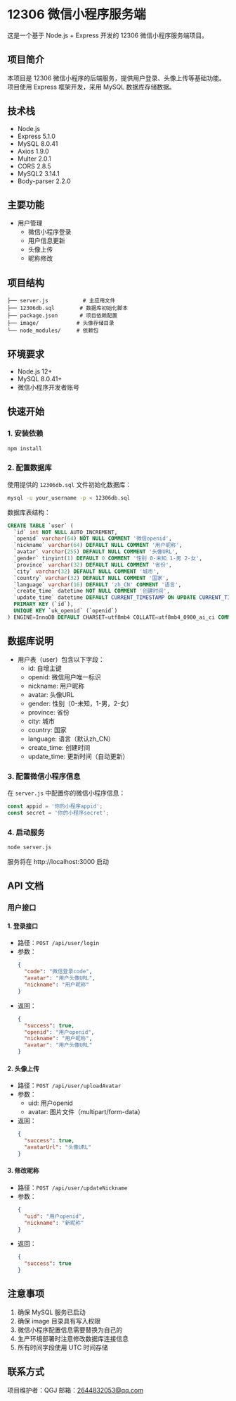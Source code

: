 # 12306 微信小程序服务端

这是一个基于 Node.js + Express 开发的 12306 微信小程序服务端项目。

## 项目简介

本项目是 12306 微信小程序的后端服务，提供用户登录、头像上传等基础功能。项目使用 Express 框架开发，采用 MySQL 数据库存储数据。

## 技术栈

- Node.js
- Express 5.1.0
- MySQL 8.0.41
- Axios 1.9.0
- Multer 2.0.1
- CORS 2.8.5
- MySQL2 3.14.1
- Body-parser 2.2.0

## 主要功能

- 用户管理
  - 微信小程序登录
  - 用户信息更新
  - 头像上传
  - 昵称修改

## 项目结构

```
├── server.js           # 主应用文件
├── 12306db.sql        # 数据库初始化脚本
├── package.json       # 项目依赖配置
├── image/            # 头像存储目录
└── node_modules/     # 依赖包
```

## 环境要求

- Node.js 12+
- MySQL 8.0.41+
- 微信小程序开发者账号

## 快速开始

### 1. 安装依赖

```bash
npm install
```

### 2. 配置数据库

使用提供的 `12306db.sql` 文件初始化数据库：

```bash
mysql -u your_username -p < 12306db.sql
```

数据库表结构：
```sql
CREATE TABLE `user` (
  `id` int NOT NULL AUTO_INCREMENT,
  `openid` varchar(64) NOT NULL COMMENT '微信openid',
  `nickname` varchar(64) DEFAULT NULL COMMENT '用户昵称',
  `avatar` varchar(255) DEFAULT NULL COMMENT '头像URL',
  `gender` tinyint(1) DEFAULT 0 COMMENT '性别 0-未知 1-男 2-女',
  `province` varchar(32) DEFAULT NULL COMMENT '省份',
  `city` varchar(32) DEFAULT NULL COMMENT '城市',
  `country` varchar(32) DEFAULT NULL COMMENT '国家',
  `language` varchar(16) DEFAULT 'zh_CN' COMMENT '语言',
  `create_time` datetime NOT NULL COMMENT '创建时间',
  `update_time` datetime DEFAULT CURRENT_TIMESTAMP ON UPDATE CURRENT_TIMESTAMP COMMENT '更新时间',
  PRIMARY KEY (`id`),
  UNIQUE KEY `uk_openid` (`openid`)
) ENGINE=InnoDB DEFAULT CHARSET=utf8mb4 COLLATE=utf8mb4_0900_ai_ci COMMENT='用户表';
```

## 数据库说明

- 用户表（user）包含以下字段：
  - id: 自增主键
  - openid: 微信用户唯一标识
  - nickname: 用户昵称
  - avatar: 头像URL
  - gender: 性别（0-未知，1-男，2-女）
  - province: 省份
  - city: 城市
  - country: 国家
  - language: 语言（默认zh_CN）
  - create_time: 创建时间
  - update_time: 更新时间（自动更新）

### 3. 配置微信小程序信息

在 `server.js` 中配置你的微信小程序信息：

```javascript
const appid = '你的小程序appid';
const secret = '你的小程序secret';
```

### 4. 启动服务

```bash
node server.js
```

服务将在 http://localhost:3000 启动

## API 文档

### 用户接口

#### 1. 登录接口
- 路径：`POST /api/user/login`
- 参数：
  ```json
  {
    "code": "微信登录code",
    "avatar": "用户头像URL",
    "nickname": "用户昵称"
  }
  ```
- 返回：
  ```json
  {
    "success": true,
    "openid": "用户openid",
    "nickname": "用户昵称",
    "avatar": "用户头像URL"
  }
  ```

#### 2. 头像上传
- 路径：`POST /api/user/uploadAvatar`
- 参数：
  - uid: 用户openid
  - avatar: 图片文件（multipart/form-data）
- 返回：
  ```json
  {
    "success": true,
    "avatarUrl": "头像URL"
  }
  ```

#### 3. 修改昵称
- 路径：`POST /api/user/updateNickname`
- 参数：
  ```json
  {
    "uid": "用户openid",
    "nickname": "新昵称"
  }
  ```
- 返回：
  ```json
  {
    "success": true
  }
  ```

## 注意事项

1. 确保 MySQL 服务已启动
2. 确保 image 目录具有写入权限
3. 微信小程序配置信息需要替换为自己的
4. 生产环境部署时注意修改数据库连接信息
5. 所有时间字段使用 UTC 时间存储

## 联系方式
项目维护者：QGJ
邮箱：2644832053@qq.com